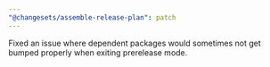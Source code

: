 ```yaml
---
"@changesets/assemble-release-plan": patch
---
```


Fixed an issue where dependent packages would sometimes not get bumped properly when exiting prerelease mode.
